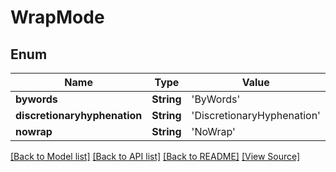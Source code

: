 # WrapMode


## Enum
Name | Type | Value
------------ | ------------- | -------------
**bywords** | **String** | 'ByWords'
**discretionaryhyphenation** | **String** | 'DiscretionaryHyphenation'
**nowrap** | **String** | 'NoWrap'

[[Back to Model list]](../README.md#documentation-for-models) [[Back to API list]](../README.md#documentation-for-api-endpoints) [[Back to README]](../README.md) [[View Source]](../AsposePdfCloud/Models/WrapMode.swift)

